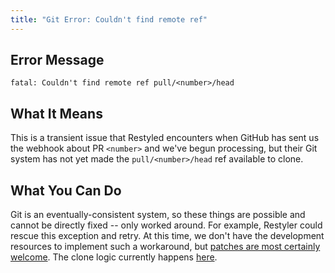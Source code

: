 ```yaml
---
title: "Git Error: Couldn't find remote ref"
---
```


## Error Message

```console
fatal: Couldn't find remote ref pull/<number>/head
```

## What It Means

This is a transient issue that Restyled encounters when GitHub has sent us the
webhook about PR `<number>` and we've begun processing, but their Git system has
not yet made the `pull/<number>/head` ref available to clone.

## What You Can Do

Git is an eventually-consistent system, so these things are possible and cannot
be directly fixed -- only worked around. For example, Restyler could rescue this
exception and retry. At this time, we don't have the development resources to
implement such a workaround, but
[patches are most certainly welcome](https://github.com/restyled-io/restyled.io/wiki/Contributing-to-Restyled).
The clone logic currently happens
[here](https://github.com/restyled-io/restyler/blob/241fb0d8b7b13fb95858c5caf70a34b6180b5499/src/Restyler/Setup.hs#L109-L126).
